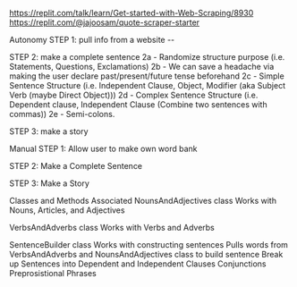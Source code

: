 https://replit.com/talk/learn/Get-started-with-Web-Scraping/8930
https://replit.com/@jajoosam/quote-scraper-starter


Autonomy
STEP 1: pull info from a website --

STEP 2: make a complete sentence
      2a - Randomize structure purpose (i.e. Statements, Questions, Exclamations) 
      2b - We can save a headache via making the user declare past/present/future tense beforehand
      2c - Simple Sentence Structure (i.e. Independent Clause, Object, Modifier (aka Subject Verb (maybe Direct Object)))
      2d - Complex Sentence Structure (i.e. Dependent clause, Independent Clause (Combine two sentences with commas))
      2e - Semi-colons.

STEP 3: make a story

Manual
STEP 1: Allow user to make own word bank

STEP 2: Make a Complete Sentence

STEP 3: Make a Story

Classes and Methods Associated
NounsAndAdjectives class
  Works with Nouns, Articles, and Adjectives

VerbsAndAdverbs class
  Works with Verbs and Adverbs

SentenceBuilder class
  Works with constructing sentences
    Pulls words from VerbsAndAdverbs and NounsAndAdjectives class to build sentence
    Break up Sentences into Dependent and Independent Clauses
  Conjunctions
  Preprosistional Phrases

